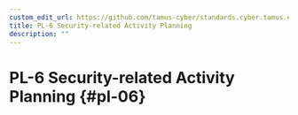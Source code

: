 ```yaml
---
custom_edit_url: https://github.com/tamus-cyber/standards.cyber.tamus.edu/tree/main/static/content/tamus.edu/TAMUS_profile.xml
title: PL-6 Security-related Activity Planning
description: ""
---
```


# PL-6 Security-related Activity Planning {#pl-06}

